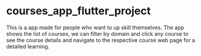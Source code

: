# courses_app_flutter_project
This is a app made for people who want to up skill themselves. The app shows the list of courses, we can filter by domain and click any course to see the course details and navigate to the respective course web page for a detailed learning.
